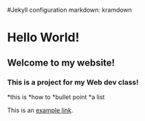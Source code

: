 #Jekyll configuration
markdown: kramdown

Hello World!
====================

Welcome to my website!
---------------------

### This is a project for my Web dev class!

*this is
*how to
*bullet point
*a list

This is an [example link](https://april8a.github.io/cs1810-week4-lab/).
